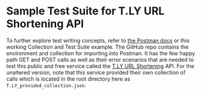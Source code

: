 # Sample Test Suite for T.LY URL Shortening API

To further explore test writing concepts, refer to [the Postman docs](https://learning.postman.com/docs/writing-scripts/test-scripts/) or this working Collection and Test Suite example. The GitHub repo contains the environment and collection for importing into Postman. It has the few happy path GET and POST calls as well as their error scenarios that are needed to test this public and free service called the [T.LY URL Shortening](https://t.ly/docs/) API. For the unaltered version, note that this service provided their own collection of calls which is located in the root directory here as `T.LY_provided_collection.json`.
